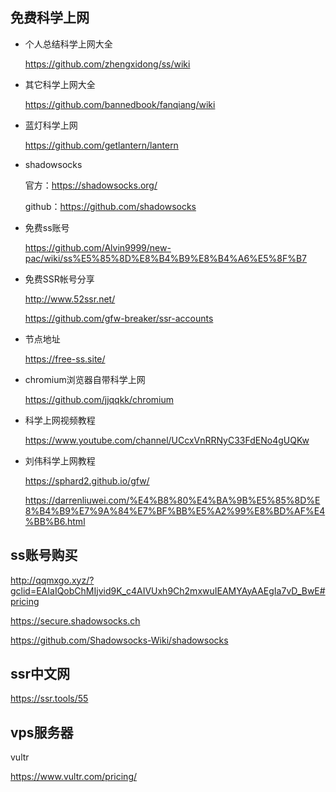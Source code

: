 ## 免费科学上网
* 个人总结科学上网大全 

  https://github.com/zhengxidong/ss/wiki

* 其它科学上网大全

  https://github.com/bannedbook/fanqiang/wiki

* 蓝灯科学上网

  https://github.com/getlantern/lantern

* shadowsocks

  官方：https://shadowsocks.org/
  
  github：https://github.com/shadowsocks

* 免费ss账号

  https://github.com/Alvin9999/new-pac/wiki/ss%E5%85%8D%E8%B4%B9%E8%B4%A6%E5%8F%B7

* 免费SSR帐号分享

  http://www.52ssr.net/
  
  https://github.com/gfw-breaker/ssr-accounts

* 节点地址

  https://free-ss.site/
  
* chromium浏览器自带科学上网
  
  https://github.com/jjqqkk/chromium
  
* 科学上网视频教程

  https://www.youtube.com/channel/UCcxVnRRNyC33FdENo4gUQKw

* 刘伟科学上网教程

  https://sphard2.github.io/gfw/
  
  https://darrenliuwei.com/%E4%B8%80%E4%BA%9B%E5%85%8D%E8%B4%B9%E7%9A%84%E7%BF%BB%E5%A2%99%E8%BD%AF%E4%BB%B6.html
  
## ss账号购买

http://qqmxgo.xyz/?gclid=EAIaIQobChMIjvid9K_c4AIVUxh9Ch2mxwuIEAMYAyAAEgIa7vD_BwE#pricing

https://secure.shadowsocks.ch

https://github.com/Shadowsocks-Wiki/shadowsocks

## ssr中文网

https://ssr.tools/55

## vps服务器

vultr

https://www.vultr.com/pricing/
